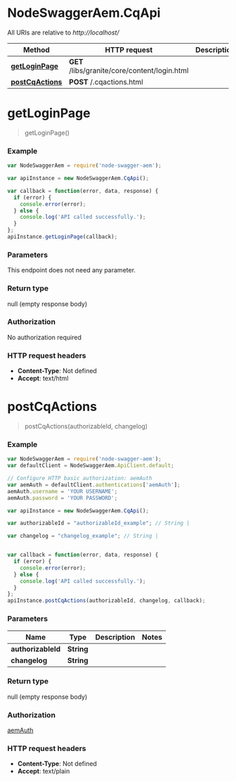 # NodeSwaggerAem.CqApi

All URIs are relative to *http://localhost/*

Method | HTTP request | Description
------------- | ------------- | -------------
[**getLoginPage**](CqApi.md#getLoginPage) | **GET** /libs/granite/core/content/login.html | 
[**postCqActions**](CqApi.md#postCqActions) | **POST** /.cqactions.html | 


<a name="getLoginPage"></a>
# **getLoginPage**
> getLoginPage()



### Example
```javascript
var NodeSwaggerAem = require('node-swagger-aem');

var apiInstance = new NodeSwaggerAem.CqApi();

var callback = function(error, data, response) {
  if (error) {
    console.error(error);
  } else {
    console.log('API called successfully.');
  }
};
apiInstance.getLoginPage(callback);
```

### Parameters
This endpoint does not need any parameter.

### Return type

null (empty response body)

### Authorization

No authorization required

### HTTP request headers

 - **Content-Type**: Not defined
 - **Accept**: text/html

<a name="postCqActions"></a>
# **postCqActions**
> postCqActions(authorizableId, changelog)



### Example
```javascript
var NodeSwaggerAem = require('node-swagger-aem');
var defaultClient = NodeSwaggerAem.ApiClient.default;

// Configure HTTP basic authorization: aemAuth
var aemAuth = defaultClient.authentications['aemAuth'];
aemAuth.username = 'YOUR USERNAME';
aemAuth.password = 'YOUR PASSWORD';

var apiInstance = new NodeSwaggerAem.CqApi();

var authorizableId = "authorizableId_example"; // String | 

var changelog = "changelog_example"; // String | 


var callback = function(error, data, response) {
  if (error) {
    console.error(error);
  } else {
    console.log('API called successfully.');
  }
};
apiInstance.postCqActions(authorizableId, changelog, callback);
```

### Parameters

Name | Type | Description  | Notes
------------- | ------------- | ------------- | -------------
 **authorizableId** | **String**|  | 
 **changelog** | **String**|  | 

### Return type

null (empty response body)

### Authorization

[aemAuth](../README.md#aemAuth)

### HTTP request headers

 - **Content-Type**: Not defined
 - **Accept**: text/plain

